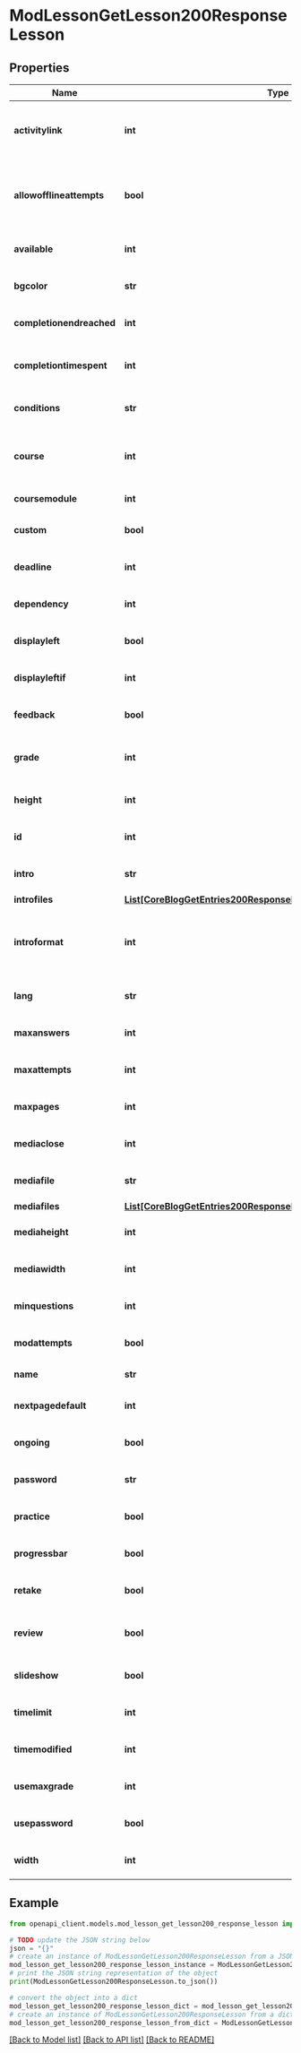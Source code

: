 # ModLessonGetLesson200ResponseLesson


## Properties

Name | Type | Description | Notes
------------ | ------------- | ------------- | -------------
**activitylink** | **int** | Id of the next activity to be linked once the lesson is completed | [optional] [default to null]
**allowofflineattempts** | **bool** | Whether to allow the lesson to be attempted offline in the mobile app | [default to False]
**available** | **int** | Available from | [optional] [default to null]
**bgcolor** | **str** | Slideshow bgcolor | [optional] [default to 'null']
**completionendreached** | **int** | Require end reached for completion? | [optional] [default to null]
**completiontimespent** | **int** | Student must do this activity at least for | [optional] [default to null]
**conditions** | **str** | Conditions to enable the lesson | [optional] [default to 'null']
**course** | **int** | Foreign key reference to the course this lesson is part of. | [default to null]
**coursemodule** | **int** | Course module id. | [default to null]
**custom** | **bool** | Custom scoring? | [optional] [default to False]
**deadline** | **int** | Available until | [optional] [default to null]
**dependency** | **int** | Dependent on (another lesson id) | [optional] [default to null]
**displayleft** | **bool** | Display left pages menu? | [optional] [default to False]
**displayleftif** | **int** | Minimum grade to display menu | [optional] [default to null]
**feedback** | **bool** | Display default feedback | [optional] [default to False]
**grade** | **int** | The total that the grade is scaled to be out of | [optional] [default to null]
**height** | **int** | Slideshow height | [optional] [default to null]
**id** | **int** | Standard Moodle primary key. | [default to null]
**intro** | **str** | Lesson introduction text. | [optional] [default to 'null']
**introfiles** | [**List[CoreBlogGetEntries200ResponseEntriesInnerSummaryfilesInner]**](CoreBlogGetEntries200ResponseEntriesInnerSummaryfilesInner.md) |  | [optional] 
**introformat** | **int** | intro format (1 &#x3D; HTML, 0 &#x3D; MOODLE, 2 &#x3D; PLAIN, or 4 &#x3D; MARKDOWN) | [optional] [default to 0]
**lang** | **str** | Forced activity language | 
**maxanswers** | **int** | Maximum answers per page | [optional] [default to null]
**maxattempts** | **int** | Maximum attempts | [optional] [default to null]
**maxpages** | **int** | Number of pages to show | [optional] [default to null]
**mediaclose** | **int** | Display a close button in the popup? | [optional] [default to null]
**mediafile** | **str** | Local file path or full external URL | [optional] [default to 'null']
**mediafiles** | [**List[CoreBlogGetEntries200ResponseEntriesInnerSummaryfilesInner]**](CoreBlogGetEntries200ResponseEntriesInnerSummaryfilesInner.md) |  | [optional] 
**mediaheight** | **int** | Popup for media file height | [optional] [default to null]
**mediawidth** | **int** | Popup for media with | [optional] [default to null]
**minquestions** | **int** | Minimum number of questions | [optional] [default to null]
**modattempts** | **bool** | Allow student review? | [optional] [default to False]
**name** | **str** | Lesson name. | [default to 'null']
**nextpagedefault** | **int** | Action for a correct answer | [optional] [default to null]
**ongoing** | **bool** | Display ongoing score? | [optional] [default to False]
**password** | **str** | Password | [optional] [default to 'null']
**practice** | **bool** | Practice lesson? | [optional] [default to False]
**progressbar** | **bool** | Display progress bar? | [optional] [default to False]
**retake** | **bool** | Re-takes allowed | [optional] [default to False]
**review** | **bool** | Provide option to try a question again | [optional] [default to False]
**slideshow** | **bool** | Display lesson as slideshow | [optional] [default to False]
**timelimit** | **int** | Time limit | [optional] [default to null]
**timemodified** | **int** | Last time settings were updated | [optional] [default to null]
**usemaxgrade** | **int** | How to calculate the final grade | [optional] [default to null]
**usepassword** | **bool** | Password protected lesson? | [optional] [default to False]
**width** | **int** | Slideshow width | [optional] [default to null]

## Example

```python
from openapi_client.models.mod_lesson_get_lesson200_response_lesson import ModLessonGetLesson200ResponseLesson

# TODO update the JSON string below
json = "{}"
# create an instance of ModLessonGetLesson200ResponseLesson from a JSON string
mod_lesson_get_lesson200_response_lesson_instance = ModLessonGetLesson200ResponseLesson.from_json(json)
# print the JSON string representation of the object
print(ModLessonGetLesson200ResponseLesson.to_json())

# convert the object into a dict
mod_lesson_get_lesson200_response_lesson_dict = mod_lesson_get_lesson200_response_lesson_instance.to_dict()
# create an instance of ModLessonGetLesson200ResponseLesson from a dict
mod_lesson_get_lesson200_response_lesson_from_dict = ModLessonGetLesson200ResponseLesson.from_dict(mod_lesson_get_lesson200_response_lesson_dict)
```
[[Back to Model list]](../README.md#documentation-for-models) [[Back to API list]](../README.md#documentation-for-api-endpoints) [[Back to README]](../README.md)



